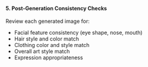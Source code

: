 #### 5. **Post-Generation Consistency Checks**
Review each generated image for:
- Facial feature consistency (eye shape, nose, mouth)
- Hair style and color match
- Clothing color and style match
- Overall art style match
- Expression appropriateness
